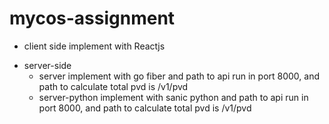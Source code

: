 # mycos-assignment

- client side implement with Reactjs
+ server-side
  - server
    implement with go fiber and path to api run in port 8000, and path to calculate total pvd is /v1/pvd
  - server-python
    implement with sanic python and path to api run in port 8000, and path to calculate total pvd is /v1/pvd
